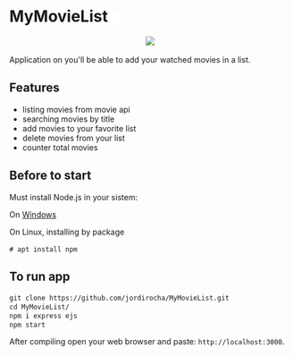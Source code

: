# MyMovieList <img src="https://github.com/jordirocha/MyMovieList/blob/main/src/public/img/logo.png" height="20" />
<p align="center">
<img src="https://github.com/jordirocha/MyMovieList/blob/main/src/public/img/demo.gif" width="650" />
</p>
Application on you'll be able to add your watched movies in a list.

## Features
- listing movies from movie api
- searching movies by title
- add movies to your favorite list
- delete movies from your list
- counter total movies

## Before to start
Must install Node.js in your sistem:</br>

On [Windows](https://nodejs.org/es/download/)

On Linux, installing by package
    
    # apt install npm

## To run app
    git clone https://github.com/jordirocha/MyMovieList.git
    cd MyMovieList/
    npm i express ejs
    npm start
After compiling open your web browser and paste: `http://localhost:3000`.
